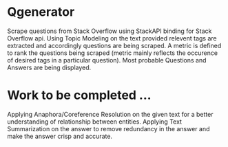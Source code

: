# Qgenerator
Scrape questions from Stack Overflow using StackAPI binding for Stack Overflow api.
Using Topic Modeling on the text provided relevent tags are extracted and accordingly questions are being scraped.
A metric is defined to rank the questions being scraped (metric mainly reflects the occurence of desired tags in a particular question).
Most probable Questions and Answers are being displayed.
# Work to be completed ...
Applying Anaphora/Coreference Resolution on the given text for a better understanding of relationship between entities.
Applying Text Summarization on the answer to remove redundancy in the answer and make the answer crisp and accurate.

